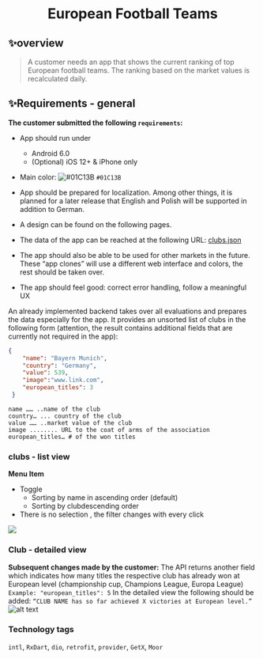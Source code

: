 <h1 align="center">European Football Teams</h1>

## ✨overview
> A customer needs an app that shows the current ranking of top European football teams. The ranking based on the market values is recalculated daily.


## ✨Requirements - general
**The customer submitted the following `requirements`:**
- App should run under 
  - Android 6.0
  - \(Optional) iOS 12+ & iPhone only
- Main color: ![#01C13B](https://via.placeholder.com/15/01C13B/000000?text=+) `#01C13B`
- App should be prepared for localization. Among other things, it is planned for a later release that English and Polish will be supported in addition to German.
- A design can be found on the following pages.
- The data of the app can be reached at the following URL: [clubs.json](https://public.allaboutapps.at/hiring/clubs.json)

- The app should also be able to be used for other markets in the future. These “app clones” will use a different web interface and colors, the rest should be taken over.
- The app should feel good: correct error handling, follow a meaningful UX<br />


An already implemented backend takes over all evaluations and prepares the data especially for the app. It provides an unsorted list of clubs in the following form (attention, the result contains additional fields that are currently not required in the app):

```json
{
    "name": "Bayern Munich",
    "country": "Germany",
    "value": 539,
    "image":"www.link.com",
    "european_titles": 3
 }
```
```
name …… ..name of the club
country… ... country of the club
value …… ..market value of the club
image ........ URL to the coat of arms of the association
european_titles… # of the won titles
```

### clubs - list view
**Menu Item**
- Toggle
  - Sorting by name in ascending order (default)
  - Sorting by clubdescending order
- There is no selection , the filter changes with every click

<img src="https://lh3.googleusercontent.com/ZdEKdJCLPq_WpLVfw2Nfjjl0JpkRVbIPg2BWJDk4h4sQFcikxo2EGqyyEwRxEshYb7p8gdigI9ZzBNIHmWf_2fCaU9JJPmp63Nx_QI0e">

### Club - detailed view
**Subsequent changes made by the customer:**
The API returns another field which indicates how many titles the respective club has already won at European level (championship cup, Champions League, Europa League)
`Example: "european_titles": 5`
In the detailed view the following should be added:
`“CLUB NAME has so far achieved X victories at European level.”`
![alt text](https://lh6.googleusercontent.com/Dc-UZMXec707_Et8-QTYNg0S6ruZWCYN_M0qW8q1ps22s1jzfbOQZzcTVLDUXTN1vUaj3kO7p990ZUvB8cdSn5dYKe5N7X071_i57v_H)

### Technology tags
`intl`, `RxDart`, `dio`, `retrofit`, `provider`, `GetX`, `Moor`

